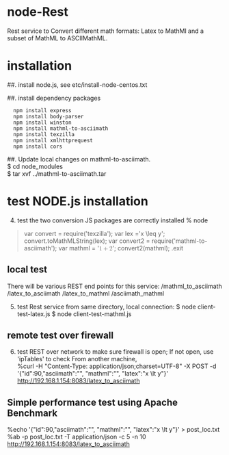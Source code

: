 # node-Rest
Rest service to Convert different math formats: Latex to MathMl and a subset of MathML to ASCIIMathML.

# installation
##. install node.js, see etc/install-node-centos.txt

##. install dependency packages

```
  npm install express  
  npm install body-parser  
  npm install winston  
  npm install mathml-to-asciimath
  npm install texzilla
  npm install xmlhttprequest
  npm install cors

```
##. Update local changes on mathml-to-asciimath.<br>
$ cd node_modules <br>
$ tar xvf ../mathml-to-asciimath.tar

# test NODE.js installation
4. test the two conversion JS packages are correctly installed
% node
> var convert = require('texzilla');
> var lex ='x \leq y';
> convert.toMathMLString(lex);
> var convert2 = require('mathml-to-asciimath');
> var mathml = '<math><mn>1</mn><mo>+</mo><mn>2</mn></math>';
> convert2(mathml);
>.exit

## local test
There will be various REST end points for this service:
/mathml_to_asciimath
/latex_to_asciimath
/latex_to_mathml
/asciimath_mathml

5. test Rest service from same directory, local connection:
$ node client-test-latex.js 
$ node client-test-mathml.js

## remote test over firewall 
6. test REST over network to make sure firewall is open; If not open, use 'ipTables' to check
From another machine, <br>
%curl -H "Content-Type: application/json;charset=UTF-8" -X POST -d '{"id":90,"asciimath":"", "mathml":"", "latex":"x \\lt y"}' http://192.168.1.154:8083/latex_to_asciimath<br>
## Simple performance test using Apache Benchmark<br>
%echo '{"id":90,"asciimath":"", "mathml":"", "latex":"x \\lt y"}' > post_loc.txt<br />
%ab -p post_loc.txt -T application/json -c 5 -n 10 http://192.168.1.154:8083/latex_to_asciimath

